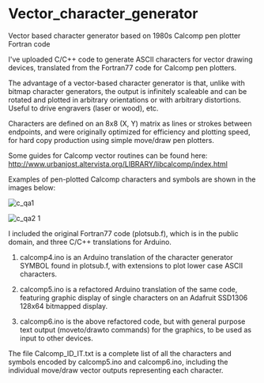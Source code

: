 # Vector_character_generator
Vector based character generator based on 1980s Calcomp pen plotter Fortran code

I've uploaded C/C++ code to generate ASCII characters for vector drawing devices, translated from the Fortran77 code for Calcomp pen plotters.

The advantage of a vector-based character generator is that, unlike with bitmap character generators, the output is infinitely scaleable and can be rotated and plotted in arbitrary orientations or with arbitrary distortions. Useful to drive engravers (laser or wood), etc.

Characters are defined on an 8x8 (X, Y) matrix as lines or strokes between endpoints, and were originally optimized for efficiency and plotting speed, for hard copy production using simple move/draw pen plotters.  

Some guides for Calcomp vector routines can be found here: http://www.urbanjost.altervista.org/LIBRARY/libcalcomp/index.html

Examples of pen-plotted Calcomp characters and symbols are shown in the images below:

![c_qa1](https://user-images.githubusercontent.com/5509037/175750542-a4abc832-2eb5-47d3-bb6a-b44a1b694785.gif)

![c_qa2 1](https://user-images.githubusercontent.com/5509037/175750544-fa52a787-6f7e-40b6-b993-a0fce5393dcf.gif)

I included the original Fortran77 code (plotsub.f), which is in the public domain, and three C/C++ translations for Arduino.

1. calcomp4.ino is an Arduino translation of the character generator SYMBOL found in plotsub.f, with extensions to plot lower case ASCII characters.

2. calcomp5.ino is a refactored Arduino translation of the same code, featuring graphic display of single characters on an Adafruit SSD1306 128x64 bitmapped display.

3. calcomp6.ino is the above refactored code, but with general purpose text output (moveto/drawto commands) for the graphics, to be used as input to other devices.

The file Calcomp_ID_IT.txt is a complete list of all the characters and symbols encoded by calcomp5.ino and calcomp6.ino, including the individual move/draw vector outputs representing each character.
